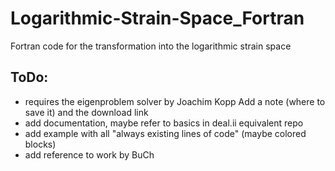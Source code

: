 # Logarithmic-Strain-Space_Fortran
Fortran code for the transformation into the logarithmic strain space

## ToDo:
* requires the eigenproblem solver by Joachim Kopp
Add a note (where to save it) and the download link
* add documentation, maybe refer to basics in deal.ii equivalent repo
* add example with all "always existing lines of code" (maybe colored blocks)
* add reference to work by BuCh
